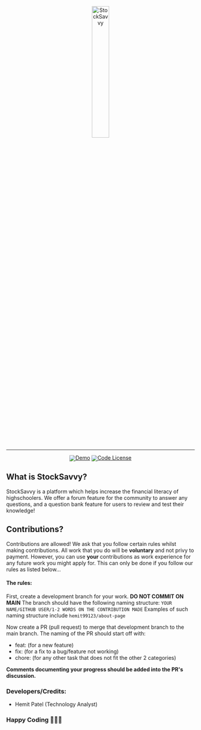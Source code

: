 <div align="center">
  <img src="/public/images/logo.png" width="30%" alt="StockSavvy" />
</div>
<hr>
<div align="center" style="line-height: 1;">
  <a href="https://stocksavvy-frontend.vercel.app/"><img alt="Demo"
    src="https://img.shields.io/badge/🚀%20Live%20Demo-API-2F80ED?color=2F80ED&logoColor=white"/></a>
  <a href="LICENSE-CODE"><img alt="Code License"
    src="https://img.shields.io/badge/Code%20License-Apache%202.0-00BFFF?color=00BFFF"/></a>
  <br>
</div>

## What is StockSavvy?

StockSavvy is a platform which helps increase the financial literacy of highschoolers. We offer a forum feature for the community to answer any questions, and a question bank feature for users to review and test their knowledge!

## Contributions?

Contributions are allowed! We ask that you follow certain rules whilst making contributions. All work that you do will be **voluntary** and not privy to payment. However, you can use **your** contributions as work experience for any future work you might apply for. This can only be done if you follow our rules as listed below...

#### The rules:

First, create a development branch for your work. **DO NOT COMMIT ON MAIN** 
The branch should have the following naming structure: `YOUR NAME/GITHUB USER/1-2 WORDS ON THE CONTRIBUTION MADE` Examples of such naming structure include `hemit99123/about-page`

Now create a PR (pull request) to merge that development branch to the main branch. The naming of the PR should start off with:

- feat: (for a new feature)
- fix: (for a fix to a bug/feature not working)
- chore: (for any other task that does not fit the other 2 categories)
  
**Comments documenting your progress should be added into the PR's discussion.**

### Developers/Credits:

- Hemit Patel (Technology Analyst)
  
### Happy Coding 🧑🏽‍💻
